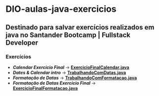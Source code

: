# DIO-aulas-java-exercicios

## Destinado para salvar exercícios realizados em java no Santander Bootcamp | Fullstack Developer

### __Exercícios__

* ___Calendar Exercicio Final___ -> [__ExercicioFinalCalendar.java__](https://github.com/Henrique-dSGP/Dio-aulas-java-exercicios/blob/master/dio/aula/java/exercicios/ExercicioFinalCalendar.java)
* ___Dates & Calendar intro___ -> [__TrabalhandoComDatas.java__](https://github.com/Henrique-dSGP/Dio-aulas-java-exercicios/blob/master/dio/aula/java/exercicios/TrabalhandoComDatas.java)
* ___Formatação de Datas___ -> [__TrabalhandoComFormatacao.java__](https://github.com/Henrique-dSGP/Dio-aulas-java-exercicios/blob/master/dio/aula/java/exercicios/TrabalhandoComFormatacao.java)
* ___Formatação de Datas Exercicio Final___ -> [__ExercicioFinalFormatacao.java__](https://github.com/Henrique-dSGP/Dio-aulas-java-exercicios/blob/master/dio/aula/java/exercicios/TrabalhandoComFormatacao.java)

